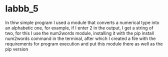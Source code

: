 # labbb_5

In thiw simple program I used a module that converts a numerical type into an alphabetic one, for example, if I enter 2 in the output, I get a string of two, for this I use the num2words module, installing it with the pip install num2words command in the terminal, after which I created a file with the requirements for program execution and put this module there as well as the pip version 

